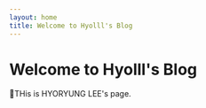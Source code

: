 ```yaml
---
layout: home
title: Welcome to Hyolll's Blog
---
```


# Welcome to Hyolll's Blog
THis is HYORYUNG LEE's page.
